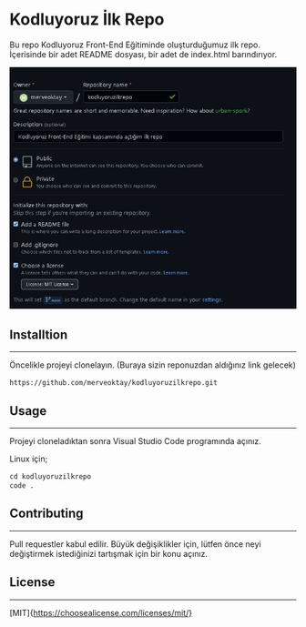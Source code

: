 # Kodluyoruz İlk Repo 

Bu repo Kodluyoruz Front-End Eğitiminde oluşturduğumuz ilk repo. İçerisinde bir adet README dosyası, bir adet de index.html barındırıyor.

![Resim](https://github.com/merveoktay/kodluyoruzilkrepo/blob/c0640434425dd7fcc564b3d6cc7d8d8612e00b02/ekranalintisi.JPG)

## Installtion
--------------------------
Öncelikle projeyi clonelayın. (Buraya sizin reponuzdan aldığınız link gelecek)
```
https://github.com/merveoktay/kodluyoruzilkrepo.git
```
## Usage
------------------------
Projeyi cloneladıktan sonra Visual Studio Code programında açınız.

Linux için;
```
cd kodluyoruzilkrepo
code .
```

## Contributing
------------------------------
Pull requestler kabul edilir. Büyük değişiklikler için, lütfen önce neyi değiştirmek istediğinizi tartışmak için bir konu açınız.

## License
-----------------------
[MIT]{https://choosealicense.com/licenses/mit/}